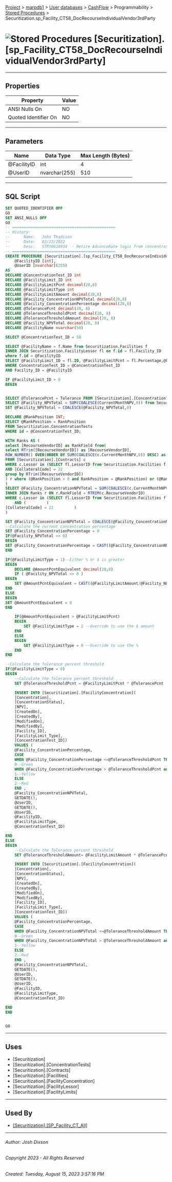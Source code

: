 #### 

[Project](../../../../../index.md) > [marpdb1](../../../../index.md) > [User databases](../../../index.md) > [CashFlow](../../index.md) > Programmability > [Stored Procedures](Stored_Procedures.md) > Securitization.sp_Facility_CT58_DocRecourseIndividualVendor3rdParty

# ![Stored Procedures](../../../../../Images/StoredProcedure32.png) [Securitization].[sp_Facility_CT58_DocRecourseIndividualVendor3rdParty]

---

## <a name="#properties"></a>Properties

| Property | Value |
|---|---|
| ANSI Nulls On | NO |
| Quoted Identifier On | NO |


---

## <a name="#parameters"></a>Parameters

| Name | Data Type | Max Length (Bytes) |
|---|---|---|
| @FacilityID | int | 4 |
| @UserID | nvarchar(255) | 510 |


---

## <a name="#sqlscript"></a>SQL Script

```sql
SET QUOTED_IDENTIFIER OFF
GO
SET ANSI_NULLS OFF
GO
-- =============================================
-- History:
--		Name:	John Thadison
--		Date:	02/23/2022
--		Desc:	STRY0018934  - Retire AdvanceRate logic from concentration tests.
-- =============================================
CREATE PROCEDURE [Securitization].[sp_Facility_CT58_DocRecourseIndividualVendor3rdParty]
	@FacilityID [int],
	@UserID [nvarchar](255)
AS
DECLARE @ConcentrationTest_ID int
DECLARE @FacilityLimit_ID int
DECLARE @FacilityLimitPcnt decimal(20,8)
DECLARE @FacilityLimitType int 
DECLARE @FacilityLimitAmount decimal(20,8) 
DECLARE @Facility_ConcentrationNPVTotal decimal(20,8)
DECLARE @Facility_ConcentrationPercentage decimal(20,8)
DECLARE @TolerancePcnt decimal(20, 8)
DECLARE @ToleranceThresholdPcnt decimal(20, 8)
DECLARE @ToleranceThresholdAmount decimal(20, 8)
DECLARE @Facility_NPVTotal decimal(20, 8)
DECLARE @FacilityName nvarchar(50)

SELECT @ConcentrationTest_ID = 58

SELECT @FacilityName = f.Name from Securitization.Facilities f 
INNER JOIN Securitization.FacilityLessor fl on f.id = fl.Facility_ID
where f.id = @FacilityID
SELECT @FacilityLimit_ID = fl.ID, @FacilityLimitPcnt = fl.Percentage,@FacilityLimitAmount = fl.Amount, @FacilityLimitType = [Type] FROM [Securitization].[FacilityLimits] fl
WHERE ConcentrationTest_ID = @ConcentrationTest_ID
AND Facility_ID = @FacilityID

IF @FacilityLimit_ID > 0
BEGIN


SELECT @TolerancePcnt = Tolerance FROM [Securitization].[ConcentrationTests] WHERE ID = @ConcentrationTest_ID;
SELECT @Facility_NPVTotal = SUM(COALESCE(CurrentMonthNPV,0)) from Securitization.Contracts c WHERE Lessor in(SELECT fl.LessorID from Securitization.Facilities f INNER JOIN Securitization.FacilityLessor fl on f.id = fl.Facility_ID where f.id = @FacilityID);
SET @Facility_NPVTotal = COALESCE(@Facility_NPVTotal,0)

DECLARE @RankPosition INT; 
SELECT @RankPosition = RankPosition 
FROM Securitization.ConcentrationTests 
WHERE id = @ConcentrationTest_ID; 

WITH Ranks AS (
select [RecourseVendorID] as RankField from(
select RTrim([RecourseVendorID]) as [RecourseVendorID], 
ROW_NUMBER() OVER(ORDER BY SUM(COALESCE(c.CurrentMonthNPV,0)) DESC) as RankPosition 
FROM [Securitization].[Contracts] c 
WHERE c.Lessor in (SELECT fl.LessorID from Securitization.Facilities f INNER JOIN Securitization.FacilityLessor fl on f.id = fl.Facility_ID where f.id = @FacilityID)
AND [CollateralCode] = 22
group by RTrim([RecourseVendorID]) 
) r where (@RankPosition > 0 and RankPosition = @RankPosition) or (@RankPosition < 0 and RankPosition <= (@RankPosition*-1)) 
) 
SELECT @Facility_ConcentrationNPVTotal = SUM(COALESCE(c.CurrentMonthNPV,0)) FROM [Securitization].[Contracts] c
INNER JOIN Ranks r ON r.RankField = RTRIM(c.RecourseVendorID)
WHERE c.Lessor in (SELECT fl.LessorID from Securitization.Facilities f INNER JOIN Securitization.FacilityLessor fl on f.id = fl.Facility_ID where f.id = @FacilityID)
	AND (	      (
[CollateralCode] = 22	      )
) 

SET @Facility_ConcentrationNPVTotal = COALESCE(@Facility_ConcentrationNPVTotal,0)
--Calculate the current concentration percentage
SET @Facility_ConcentrationPercentage = 0
IF(@Facility_NPVTotal <> 0)
BEGIN
SET @Facility_ConcentrationPercentage = CAST((@Facility_ConcentrationNPVTotal/@Facility_NPVTotal) as decimal(20,8))
END

IF(@FacilityLimitType = 1)--Either % or $ is greater
BEGIN
	DECLARE @AmountPcntEquivalent decimal(20,8)
	IF ( @Facility_NPVTotal <> 0 ) 
BEGIN
	SET @AmountPcntEquivalent = CAST((@FacilityLimitAmount/@Facility_NPVTotal) as decimal(20,8))
END
ELSE
BEGIN
SET @AmountPcntEquivalent = 0
END

	IF(@AmountPcntEquivalent > @FacilityLimitPcnt)
	BEGIN
		SET @FacilityLimitType = 2 --Override to use the $ amount
	END
	ELSE
	BEGIN
		SET @FacilityLimitType = 0 --Override to use the %
	END
END

--Calculate the Tolerance percent threshold
IF(@FacilityLimitType = 0)
BEGIN
	--Calculate the Tolerance percent threshold
	SET @ToleranceThresholdPcnt = @FacilityLimitPcnt * @TolerancePcnt

	INSERT INTO [Securitization].[FacilityConcentration](
	[Concentration],
	[ConcentrationStatus],
	[NPV],
	[CreatedOn],
	[CreatedBy],
	[ModifiedOn],
	[ModifiedBy],
	[Facility_ID],
	[FacilityLimit_Type],
	[ConcentrationTest_ID])
	VALUES (
	@Facility_ConcentrationPercentage,
	CASE 
	WHEN @Facility_ConcentrationPercentage <=@ToleranceThresholdPcnt THEN
	0--Green
	WHEN @Facility_ConcentrationPercentage > @ToleranceThresholdPcnt and @Facility_ConcentrationPercentage <= @FacilityLimitPcnt THEN
	1--Yellow
	ELSE
	2--Red
	END ,
	@Facility_ConcentrationNPVTotal,
	GETDATE(),
	@UserID,
	GETDATE(),
	@UserID,
	@FacilityID,
	@FacilityLimitType,
	@ConcentrationTest_ID)

END
ELSE
BEGIN
	--Calculate the Tolerance percent threshold
	SET @ToleranceThresholdAmount= @FacilityLimitAmount * @TolerancePcnt

	INSERT INTO [Securitization].[FacilityConcentration](
	[Concentration],
	[ConcentrationStatus],
	[NPV],
	[CreatedOn],
	[CreatedBy],
	[ModifiedOn],
	[ModifiedBy],
	[Facility_ID],
	[FacilityLimit_Type],
	[ConcentrationTest_ID])
	VALUES (
	@Facility_ConcentrationPercentage,
	CASE 
	WHEN @Facility_ConcentrationNPVTotal <=@ToleranceThresholdAmount THEN
	0--Green
	WHEN @Facility_ConcentrationNPVTotal > @ToleranceThresholdAmount and @Facility_ConcentrationNPVTotal <= @FacilityLimitAmount THEN
	1--Yellow
	ELSE
	2--Red
	END ,
	@Facility_ConcentrationNPVTotal,
	GETDATE(),
	@UserID,
	GETDATE(),
	@UserID,
	@FacilityID,
	@FacilityLimitType,
	@ConcentrationTest_ID)

END
END


GO

```


---

## <a name="#uses"></a>Uses

* [Securitization]
* [Securitization].[ConcentrationTests]
* [Securitization].[Contracts]
* [Securitization].[Facilities]
* [Securitization].[FacilityConcentration]
* [Securitization].[FacilityLessor]
* [Securitization].[FacilityLimits]


---

## <a name="#usedby"></a>Used By

* [[Securitization].[SP_Facility_CT_All]](Securitization_SP_Facility_CT_All.md)


---

###### Author:  Josh Dixson

###### Copyright 2023 - All Rights Reserved

###### Created: Tuesday, August 15, 2023 3:57:16 PM

